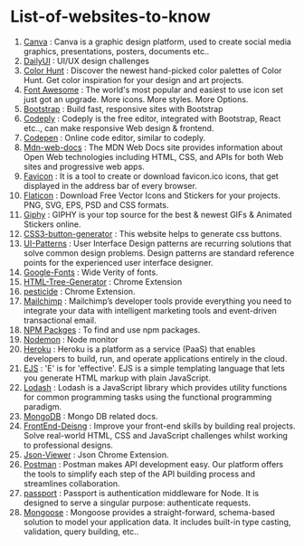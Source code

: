 # List-of-websites-to-know
1. [Canva](https://www.canva.com/) : Canva is a graphic design platform, used to create social media graphics, presentations, posters, documents etc.. 
2. [DailyUI](https://www.dailyui.co/) : UI/UX design challenges
3. [Color Hunt](https://colorhunt.co/) : Discover the newest hand-picked color palettes of Color Hunt. Get color inspiration for your design and art projects.
4. [Font Awesome](https://fontawesome.com/) : The world's most popular and easiest to use icon set just got an upgrade. More icons. More styles. More Options.
5. [Bootstrap](https://getbootstrap.com/) : Build fast, responsive sites with Bootstrap
6. [Codeply](https://www.codeply.com/) : Codeply is the free editor, integrated with Bootstrap, React etc.., can make responsive Web design & frontend.
7. [Codepen](https://codepen.io/) : Online code editor, similar to codeply.
8. [Mdn-web-docs](https://developer.mozilla.org/en-US/) : The MDN Web Docs site provides information about Open Web technologies including HTML, CSS, and APIs for both Web sites and progressive web apps.
9. [Favicon](https://www.favicon.cc/) : It is a tool to create or download favicon.ico icons, that get displayed in the address bar of every browser.
10. [Flaticon](https://www.flaticon.com/) : Download Free Vector Icons and Stickers for your projects. PNG, SVG, EPS, PSD and CSS formats.
12. [Giphy](https://giphy.com/) : GIPHY is your top source for the best & newest GIFs & Animated Stickers online.
13. [CSS3-button-generator](https://css3buttongenerator.com/) : This website helps to generate css buttons.
14. [UI-Patterns](http://ui-patterns.com/) : User Interface Design patterns are recurring solutions that solve common design problems. Design patterns are standard reference points for the experienced user interface designer.
15. [Google-Fonts](https://fonts.google.com/) : Wide Verity of fonts.
16. [HTML-Tree-Generator](https://chrome.google.com/webstore/detail/html-tree-generator/dlbbmhhaadfnbbdnjalilhdakfmiffeg?hl=en-US) : Chrome Extension
17. [pesticide](https://chrome.google.com/webstore/detail/pesticide-for-chrome-with/neonnmencpneifkhlmhmfhfiklgjmloi?hl=en-US) : Chrome Extension.
18. [Mailchimp](https://mailchimp.com/developer/) : Mailchimp’s developer tools provide everything you need to integrate your data with intelligent marketing tools and event-driven transactional email.
19. [NPM Packges](https://www.npmjs.com/package/express) : To find and use npm packages.
20. [Nodemon](https://www.npmjs.com/package/nodemon) : Node monitor
21. [Heroku](https://www.heroku.com/) : Heroku is a platform as a service (PaaS) that enables developers to build, run, and operate applications entirely in the cloud.
22. [EJS](https://ejs.co/#docs) : 'E' is for 'effective'. EJS is a simple templating language that lets you generate HTML markup with plain JavaScript.
23. [Lodash](https://lodash.com/docs/4.17.15) : Lodash is a JavaScript library which provides utility functions for common programming tasks using the functional programming paradigm.
24. [MongoDB](https://docs.mongodb.com/manual/) : Mongo DB related docs.
25. [FrontEnd-Deisng](https://www.frontendmentor.io/) : Improve your front-end skills by building real projects. Solve real-world HTML, CSS and JavaScript challenges whilst working to professional designs.
26. [Json-Viewer](https://chrome.google.com/webstore/detail/json-viewer/gbmdgpbipfallnflgajpaliibnhdgobh?hl=en-US) : Json Chrome Extension.
27. [Postman](https://www.postman.com/) : Postman makes API development easy. Our platform offers the tools to simplify each step of the API building process and streamlines collaboration.
28. [passport](http://www.passportjs.org/docs/) : Passport is authentication middleware for Node. It is designed to serve a singular purpose: authenticate requests.
29. [Mongoose](https://mongoosejs.com/docs/guide.html) : Mongoose provides a straight-forward, schema-based solution to model your application data. It includes built-in type casting, validation, query building, etc..
